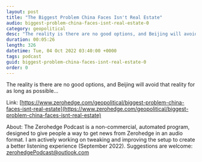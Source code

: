 ```yaml
---
layout: post
title: "The Biggest Problem China Faces Isn't Real Estate"
audio: biggest-problem-china-faces-isnt-real-estate-0
category: geopolitical
desc: "The reality is there are no good options, and Beijing will avoid that reality for as long as possible..."
duration: 00:05:26
length: 326
datetime: Tue, 04 Oct 2022 03:40:00 +0000
tags: podcast
guid: biggest-problem-china-faces-isnt-real-estate-0
order: 0
---
```

The reality is there are no good options, and Beijing will avoid that reality for as long as possible...

Link: [https://www.zerohedge.com/geopolitical/biggest-problem-china-faces-isnt-real-estate](https://www.zerohedge.com/geopolitical/biggest-problem-china-faces-isnt-real-estate)

About: The Zerohedge Podcast is a non-commercial, automated program, designed to give people a way to get news from Zerohedge in an audio format.  I am actively working on tweaking and improving the setup to create a better listening experience (September 2022).  Suggestions are welcome: [zerohedgePodcast@outlook.com](mailto:zerohedgePodcast@outlook.com)